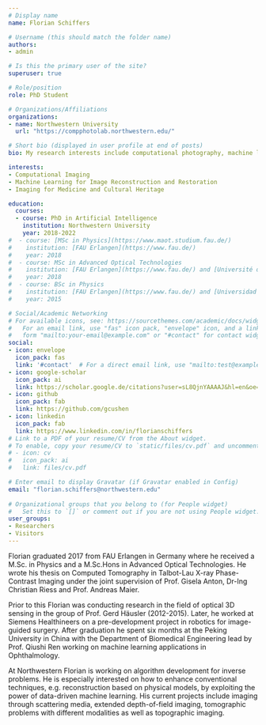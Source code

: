 ```yaml
---
# Display name
name: Florian Schiffers

# Username (this should match the folder name)
authors:
- admin

# Is this the primary user of the site?
superuser: true

# Role/position
role: PhD Student

# Organizations/Affiliations
organizations:
- name: Northwestern University
  url: "https://compphotolab.northwestern.edu/"

# Short bio (displayed in user profile at end of posts)
bio: My research interests include computational photography, machine learning and image reconstruction.

interests:
- Computational Imaging
- Machine Learning for Image Reconstruction and Restoration
- Imaging for Medicine and Cultural Heritage

education:
  courses:
  - course: PhD in Artificial Intelligence
    institution: Northwestern University
    year: 2018-2022
#  - course: [MSc in Physics](https://www.maot.studium.fau.de/)
#    institution: [FAU Erlangen](https://www.fau.de/)
#    year: 2018
#  - course: MSc in Advanced Optical Technologies
#    institution: [FAU Erlangen](https://www.fau.de/) and [Université de Bordeaux](https://www.u-bordeaux.fr/)
#    year: 2018
#  - course: BSc in Physics
#    institution: [FAU Erlangen](https://www.fau.de/) and [Universidad de Cantabria](https://web.unican.es/en/Pages/default.aspx)
#    year: 2015

# Social/Academic Networking
# For available icons, see: https://sourcethemes.com/academic/docs/widgets/#icons
#   For an email link, use "fas" icon pack, "envelope" icon, and a link in the
#   form "mailto:your-email@example.com" or "#contact" for contact widget.
social:
- icon: envelope
  icon_pack: fas
  link: '#contact'  # For a direct email link, use "mailto:test@example.org".
- icon: google-scholar
  icon_pack: ai
  link: https://scholar.google.de/citations?user=sL8QjnYAAAAJ&hl=en&oe=ASCII
- icon: github
  icon_pack: fab
  link: https://github.com/gcushen
- icon: linkedin
  icon_pack: fab
  link: https://www.linkedin.com/in/florianschiffers
# Link to a PDF of your resume/CV from the About widget.
# To enable, copy your resume/CV to `static/files/cv.pdf` and uncomment the lines below.  
# - icon: cv
#   icon_pack: ai
#   link: files/cv.pdf

# Enter email to display Gravatar (if Gravatar enabled in Config)
email: "florian.schiffers@northwestern.edu"
  
# Organizational groups that you belong to (for People widget)
#   Set this to `[]` or comment out if you are not using People widget.  
user_groups:
- Researchers
- Visitors
---
```


Florian graduated 2017 from FAU Erlangen in Germany where he received a M.Sc. in Physics and a M.Sc.Hons in Advanced Optical Technologies. He wrote his thesis on Computed Tomography in Talbot-Lau X-ray Phase-Contrast Imaging under the joint supervision of Prof. Gisela Anton, Dr-Ing Christian Riess and Prof. Andreas Maier.

Prior to this Florian was conducting research in the field of optical 3D sensing in the group of Prof. Gerd Häusler (2012-2015). Later, he worked at Siemens Healthineers on a pre-development project in robotics for image-guided surgery. After graduation he spent six months at the Peking University in China with the Department of Biomedical Engineering lead by Prof. Qiushi Ren working on machine learning applications in Ophthalmology.

At Northwestern Florian is working on algorithm development for inverse problems. He is especially interested on how to enhance conventional techniques, e.g. reconstruction based on physical models, by exploiting the power of data-driven machine learning.  His current projects include imaging through scattering media, extended depth-of-field imaging, tomographic problems with different modalities as well as topographic imaging.
